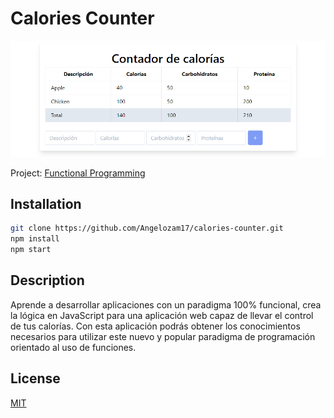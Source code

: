 # Calories Counter 

![](https://raw.githubusercontent.com/Angelozam17/calories-counter/master/src/assets/static-view.png)

Project: [Functional Programming](https://platzi.com/clases/funcional-js/)

## Installation

```bash
git clone https://github.com/Angelozam17/calories-counter.git
npm install
npm start
```

## Description
Aprende a desarrollar aplicaciones con un paradigma 100% funcional, crea la lógica en JavaScript para una aplicación web capaz de llevar el control de tus calorías. Con esta aplicación podrás obtener los conocimientos necesarios para utilizar este nuevo y popular paradigma de programación orientado al uso de funciones.


## License
[MIT](https://choosealicense.com/licenses/mit/)
